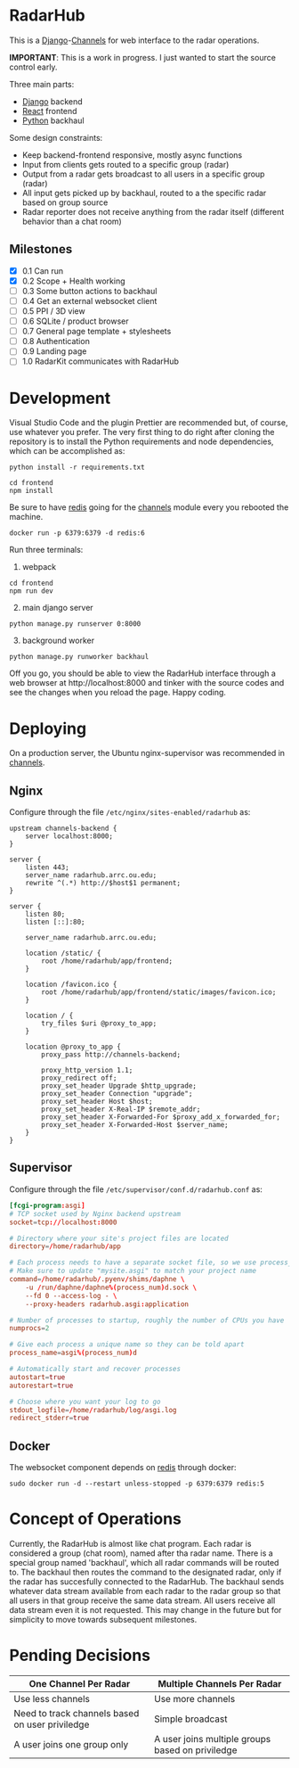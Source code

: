 # RadarHub

This is a [Django]-[Channels] for web interface to the radar operations.

**IMPORTANT**: This is a work in progress. I just wanted to start the source control early.

Three main parts:

- [Django] backend
- [React] frontend
- [Python] backhaul

Some design constraints:

- Keep backend-frontend responsive, mostly async functions
- Input from clients gets routed to a specific group (radar)
- Output from a radar gets broadcast to all users in a specific group (radar)
- All input gets picked up by backhaul, routed to a the specific radar based on group source
- Radar reporter does not receive anything from the radar itself (different behavior than a chat room)

## Milestones

- [x] 0.1 Can run
- [x] 0.2 Scope + Health working
- [ ] 0.3 Some button actions to backhaul
- [ ] 0.4 Get an external websocket client
- [ ] 0.5 PPI / 3D view
- [ ] 0.6 SQLite / product browser
- [ ] 0.7 General page template + stylesheets
- [ ] 0.8 Authentication
- [ ] 0.9 Landing page
- [ ] 1.0 RadarKit communicates with RadarHub

# Development

Visual Studio Code and the plugin Prettier are recommended but, of course, use whatever you prefer. The very first thing to do right after cloning the repository is to install the Python requirements and node dependencies, which can be accomplished as:

```shell
python install -r requirements.txt

cd frontend
npm install
```

Be sure to have [redis] going for the [channels] module every you rebooted the machine.

```shell
docker run -p 6379:6379 -d redis:6
```

Run three terminals:

1. webpack

```shell
cd frontend
npm run dev
```

2. main django server

```shell
python manage.py runserver 0:8000
```

3. background worker

```shell
python manage.py runworker backhaul
```

Off you go, you should be able to view the RadarHub interface through a web browser at http://localhost:8000 and tinker with the source codes and see the changes when you reload the page. Happy coding.

# Deploying

On a production server, the Ubuntu nginx-supervisor was recommended in [channels].

## Nginx

Configure through the file `/etc/nginx/sites-enabled/radarhub` as:

```nginx
upstream channels-backend {
    server localhost:8000;
}

server {
    listen 443;
    server_name radarhub.arrc.ou.edu;
    rewrite ^(.*) http://$host$1 permanent;
}

server {
    listen 80;
    listen [::]:80;

    server_name radarhub.arrc.ou.edu;

    location /static/ {
        root /home/radarhub/app/frontend;
    }

    location /favicon.ico {
        root /home/radarhub/app/frontend/static/images/favicon.ico;
    }

    location / {
        try_files $uri @proxy_to_app;
    }

    location @proxy_to_app {
        proxy_pass http://channels-backend;

        proxy_http_version 1.1;
        proxy_redirect off;
        proxy_set_header Upgrade $http_upgrade;
        proxy_set_header Connection "upgrade";
        proxy_set_header Host $host;
        proxy_set_header X-Real-IP $remote_addr;
        proxy_set_header X-Forwarded-For $proxy_add_x_forwarded_for;
        proxy_set_header X-Forwarded-Host $server_name;
    }
}
```

## Supervisor

Configure through the file `/etc/supervisor/conf.d/radarhub.conf` as:

```conf
[fcgi-program:asgi]
# TCP socket used by Nginx backend upstream
socket=tcp://localhost:8000

# Directory where your site's project files are located
directory=/home/radarhub/app

# Each process needs to have a separate socket file, so we use process_num
# Make sure to update "mysite.asgi" to match your project name
command=/home/radarhub/.pyenv/shims/daphne \
    -u /run/daphne/daphne%(process_num)d.sock \
    --fd 0 --access-log - \
    --proxy-headers radarhub.asgi:application

# Number of processes to startup, roughly the number of CPUs you have
numprocs=2

# Give each process a unique name so they can be told apart
process_name=asgi%(process_num)d

# Automatically start and recover processes
autostart=true
autorestart=true

# Choose where you want your log to go
stdout_logfile=/home/radarhub/log/asgi.log
redirect_stderr=true
```

## Docker

The websocket component depends on [redis] through docker:

```shell
sudo docker run -d --restart unless-stopped -p 6379:6379 redis:5
```

# Concept of Operations

Currently, the RadarHub is almost like chat program. Each radar is considered a group (chat room), named after tha radar name. There is a special group named 'backhaul', which all radar commands will be routed to. The backhaul then routes the command to the designated radar, only if the radar has succesfully connected to the RadarHub. The backhaul sends whatever data stream available from each radar to the radar group so that all users in that group receive the same data stream. All users receive all data stream even it is not requested. This may change in the future but for simplicity to move towards subsequent milestones.

# Pending Decisions

| One Channel Per Radar | Multiple Channels Per Radar |
| --- | --- |
| Use less channels | Use more channels |
| Need to track channels based on user priviledge | Simple broadcast |
| A user joins one group only | A user joins multiple groups based on priviledge |


[channels]: https://channels.readthedocs.io
[django]: https://www.djangoproject.com
[node.js]: https://nodejs.org
[react]: https://reactjs.org
[python]: https://www.python.org
[docker]: https://www.docker.com
[redis]: https://redis.io
[nginx]: https://www.nginx.com
[supervisor]: http://supervisord.org

